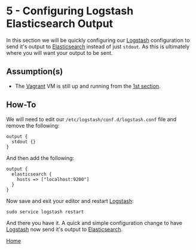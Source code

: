 5 - Configuring Logstash Elasticsearch Output
=============================================

In this section we will be quickly configuring our [Logstash] configuration to
send it's output to [Elasticsearch] instead of just `stdout`. As this is ultimately
where you will want your output to be sent.

Assumption(s)
-------------
* The [Vagrant] VM is still up and running from the [1st section](../1-Installing-Logstash/README.md).

How-To
------
We will need to edit our `/etc/logstash/conf.d/logstash.conf` file and remove
the following:
```
output {
  stdout {}
}
```
And then add the following:
```
output {
  elasticsearch {
    hosts => ["localhost:9200"]
  }
}
```
Now save and exit your editor and restart [Logstash]:
```
sudo service logstash restart
```

And there you have it. A quick and simple configuration change to have [Logstash]
now send it's output to [Elasticsearch].

[Home](../README.md)

[Elasticsearch]: <https://www.elastic.co/products/elasticsearch>
[Logstash]: <https://www.elastic.co/products/logstash>
[Vagrant]: <https://www.vagrantup.com/>
